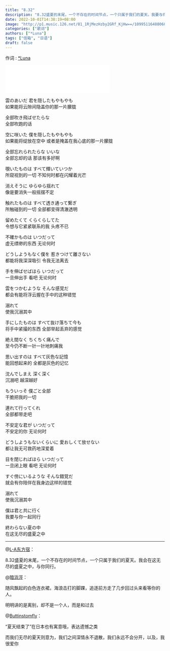 ```yaml
---
title: "8.32"
description: "8.32盛夏的末尾，一个不存在的时间节点，一个只属于我们的夏天。我要与你一起同行，在这无尽的盛夏之中。"
date: 2022-10-01T14:38:19+08:00
image: "http://p1.music.126.net/81_1RjMezHzby2GRf_KjHw==/109951164880682861.jpg"
categories: ["歌词"]
authors: ["*Luna"]
tags: ["信箱", "日语"]
draft: false
---
```


作词 : [*Luna](https://music.163.com/#/song?id=1363303397)
<!--more-->
<iframe frameborder="no" border="0" marginwidth="0" marginheight="0" width=330 height=86 src="//music.163.com/outchain/player?type=2&id=1363303397&auto=0&height=66"></iframe>

雲のあいだ 君を隠したもやもやも  
如果能将云隙间隐盖你的那一片朦胧  

全部吹き飛ばせたらな  
全部吹跑的话  

空に咲いた 僕を隠したもやもやも  
如果能将绽放在空中 或者是掩盖在我心底的那一片朦胧  

全部忘れられたらな いいな  
全部忘却的话 那该有多好啊  
  
覗いたものは すべて輝いていつか  
所窥视到的一切 不知何时都在闪耀着光芒  

消えそうに ゆらゆら揺れて  
像是要消失一般摇摆不定  

触れたものは すべて透き通って繋ぎ  
所触碰到的一切 全部都变得清澈透明  

留めたくて くらくらしてた  
令想与它紧紧联系的我 头疼不已  
  
不確かものは いつだって  
虚无缥缈的东西 无论何时  

どうしようもなく僕を 惹きつけて離さない  
都能将我深深吸引 令我无法离去  

手を伸ばせばほら いつだって  
一旦伸出手 看吧 无论何时  

雲をつかむような そんな感覚だ  
都会有能将浮云握在手中的这种错觉  

溺れて  
使我沉溺其中  
  
手にしたものは すべて抜け落ちて今も  
将手中紧撮的东西 全部举起丢弃的感觉  

絶え間なく ちくちく痛んで  
至今仍不断一针一针地刺痛我  

思い出すのは すべて灰色な記憶  
能回想起来的 全都是灰色的记忆  

沈んでしまえ 深く深く  
沉溺吧 越深越好  

もういっそ 僕ごと全部  
干脆把我的一切  

連れて行ってくれ  
全部都带走吧  
  
不安定な君が いつだって  
不安定的你 无论何时  

どうしようもないくらいに 愛おしくて放せない  
都让我无可救药地深爱着  

目を閉じればほら いつだって  
一旦闭上眼 看吧 无论何时  

すぐ傍にいるような そんな錯覚だ  
就会有你陪伴在我身边这样的错觉  

溺れて  
使我沉溺其中  

僕は君と共に行く  
我要与你一起同行  

終わらない夏の中  
在这无尽的盛夏之中  

---

@[L-A东方宿](https://music.163.com/user/home?id=418121675)：

8.32盛夏的末尾，一个不存在的时间节点，一个只属于我们的夏天。我会在这无尽的盛夏之中，与你同行。

@[暗浜涇](https://music.163.com/user/home?id=269323097)：

随风飘起的白色连衣裙，海浪击打的脚踝，追逐前方走了几步回过头来看等你的人。

明明讲的是离别，却不是一个人，而是和过去

@[Buttinstomfly](https://music.163.com/user/home?id=1441236790)：

“夏天结束了”在日本也有寓意哦，表达遗憾之类

而我们无尽的夏天则意为，我们之间深情永不退散，我们永远不会分开，以及，我很爱你
